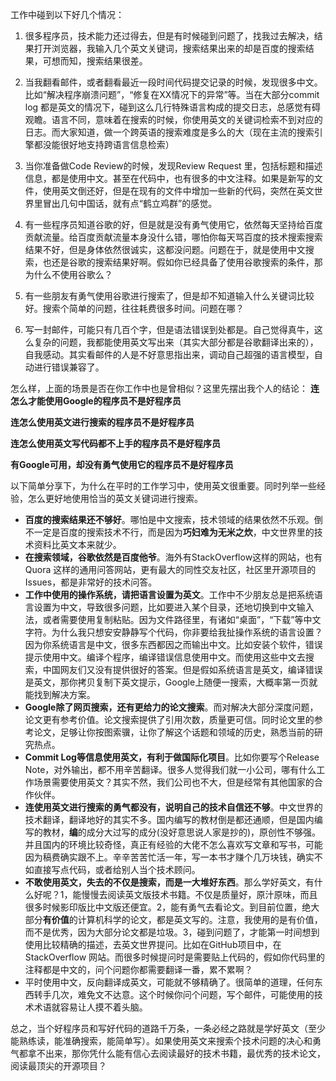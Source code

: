 工作中碰到以下好几个情况：

1. 很多程序员，技术能力还过得去，但是有时候碰到问题了，找我过去解决，结果打开浏览器，我输入几个英文关键词，搜索结果出来的却是百度的搜索结果，可想而知，搜索结果很差。

2. 当我翻看邮件，或者翻看最近一段时间代码提交记录的时候，发现很多中文。比如“解决程序崩溃问题”，“修复在XX情况下的异常”等。当在大部分commit log 都是英文的情况下，碰到这么几行特殊语言构成的提交日志，总感觉有碍观瞻。语言不同，意味着在搜索的时候，你使用英文的关键词检索不到对应的日志。而大家知道，做一个跨英语的搜索难度是多么的大（现在主流的搜索引擎都没能很好地支持跨语言信息检索）

3. 当你准备做Code Review的时候，发现Review Request  里，包括标题和描述信息，都是使用中文。甚至在代码中，也有很多的中文注释。如果是新写的文件，使用英文倒还好，但是在现有的文件中增加一些新的代码，突然在英文世界里冒出几句中国话，就有点“鹤立鸡群”的感觉。

4. 有一些程序员知道谷歌的好，但是就是没有勇气使用它，依然每天坚持给百度贡献流量。给百度贡献流量本身没什么错，哪怕你每天骂百度的技术搜索搜索结果不好，但是身体依然很诚实，这都没问题。问题在于，就是使用中文搜索，也还是谷歌的搜索结果好啊。假如你已经具备了使用谷歌搜索的条件，那为什么不使用谷歌么？

5. 有一些朋友有勇气使用谷歌进行搜索了，但是却不知道输入什么关键词比较好。搜索个简单的问题，往往耗费很多时间。问题在哪？

6. 写一封邮件，可能只有几百个字，但是语法错误到处都是。自己觉得真牛，这么复杂的问题，我都能使用英文写出来（其实大部分都是谷歌翻译出来的），自我感动。其实看邮件的人是不好意思指出来，调动自己超强的语言模型，自动进行错误兼容了。

怎么样，上面的场景是否在你工作中也是曾相似？这里先摆出我个人的结论：
**连怎么才能使用Google的程序员不是好程序员**

**连怎么使用英文进行搜索的程序员不是好程序员**

**连怎么使用英文写代码都不上手的程序员不是好程序员**

**有Google可用，却没有勇气使用它的程序员不是好程序员**

以下简单分享下，为什么在平时的工作学习中，使用英文很重要。同时列举一些经验，怎么更好地使用恰当的英文关键词进行搜索。

- **百度的搜索结果还不够好**。哪怕是中文搜索，技术领域的结果依然不乐观。倒不一定是百度的搜索技术不行，而是因为**巧妇难为无米之炊**，中文世界里的技术资料比英文本来就少。
- **在搜索领域，谷歌依然是百度他爷**。海外有StackOverflow这样的网站，也有Quora 这样的通用问答网站，更有最大的同性交友社区，社区里开源项目的Issues，都是非常好的技术问答。
- **工作中使用的操作系统，请把语言设置为英文**。工作中不少朋友总是把系统语言设置为中文，导致很多问题，比如要进入某个目录，还地切换到中文输入法，或者需要使用复制粘贴。因为文件路径里，有诸如“桌面”，“下载”等中文字符。为什么我只想安安静静写个代码，你非要给我扯操作系统的语言设置？因为你系统语言是中文，很多东西都因之而输出中文。比如安装个软件，错误提示使用中文。编译个程序，编译错误信息使用中文。而使用这些中文去搜索，中国网友们又没有提供很好的答案。但是假如系统语言是英文，编译错误是英文，那你拷贝复制下英文提示，Google上随便一搜索，大概率第一页就能找到解决方案。
- **Google除了网页搜索，还有更给力的论文搜索**。而对解决大部分深度问题，论文更有参考价值。论文搜索提供了引用次数，质量更可信。同时论文里的参考论文，足够让你按图索骥，让你了解这个话题和领域的历史，熟悉当前的研究热点。
- **Commit Log等信息使用英文，有利于做国际化项目**。比如你要写个Release Note，对外输出，都不用辛苦翻译。很多人觉得我们就一小公司，哪有什么工作场景需要使用英文？其实不然，我们公司也不大，但是经常有其他国家的合作伙伴。
- **连使用英文进行搜索的勇气都没有，说明自己的技术自信还不够**。中文世界的技术翻译，翻译地好的其实不多。国内编写的教材倒是都还通顺，但是国内编写的教材，**编**的成分大过写的成分(没好意思说人家是抄的)，原创性不够强。并且国内的环境比较奇怪，真正有经验的大佬不怎么喜欢写文章和写书，可能因为稿费确实跟不上。辛辛苦苦忙活一年，写一本书才赚个几万块钱，确实不如直接写点代码，或者给别人当个技术顾问。
- **不敢使用英文，失去的不仅是搜索，而是一大堆好东西**。那么学好英文，有什么好呢？1，能慢慢去阅读英文版技术书籍。不仅是质量好，原汁原味，而且很多时候影印版比中文版还便宜。2，能有勇气去看论文。到目前位置，绝大部分**有价值**的计算机科学的论文，都是英文写的。注意，我使用的是有价值，而不是优秀，因为大部分论文都是垃圾。3，碰到问题了，才能第一时间想到使用比较精确的描述，去英文世界提问。比如在GitHub项目中，在StackOverflow 网站。而很多时候提问时是需要贴上代码的，假如你代码里的注释都是中文的，问个问题你都需要翻译一番，累不累啊？
- 平时使用中文，反向翻译成英文，可能就不够精确了。很简单的道理，任何东西转手几次，难免文不达意。这个时候你问个问题，写个邮件，可能使用的技术术语就容易让人摸不着头脑。

总之，当个好程序员和写好代码的道路千万条，一条必经之路就是学好英文（至少能熟练读，能准确搜索，能简单写）。如果使用英文来搜索个技术问题的决心和勇气都拿不出来，那你凭什么能有信心去阅读最好的技术书籍，最优秀的技术论文，阅读最顶尖的开源项目？
<!--stackedit_data:
eyJoaXN0b3J5IjpbMTg0NjY5MjE5XX0=
-->